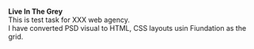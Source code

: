 <b>Live In The Grey </b> </br>
This is test task for XXX web agency.</br>
I have converted PSD visual to HTML, CSS layouts usin Fiundation as the grid.
